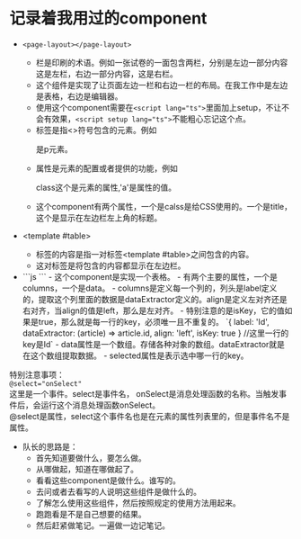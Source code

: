 # 记录着我用过的component
 - `<page-layout></page-layout>`
   - 栏是印刷的术语。例如一张试卷的一面包含两栏，分别是左边一部分内容这是左栏，右边一部分内容，这是右栏。
   - 这个组件是实现了让页面左边一栏和右边一栏的布局。在我工作中是左边是表格，右边是编辑器。
   - 使用这个component需要在`<script lang="ts">`里面加上setup，不让不会有效果，`<script setup lang="ts">`不能粗心忘记这个点。
    - 标签是指<>符号包含的元素。例如<p>是p元素。
   - 属性是元素的配置或者提供的功能，例如 <p class='a'> class这个是元素的属性,'a'是属性的值。
   - 这个component有两个属性，一个是calss是给CSS使用的。一个是title，这个是显示在左边栏左上角的标题。
 - <template #table></template>
   - 标签的内容是指一对标签<template #table></template>之间包含的内容。
   - 这对标签是将包含的内容都显示在左边栏。

 - <data-table/>
   ```js
      <data-table
        :columns="[
          { label: 'Id', dataExtractor: (article) => article.id, align: 'left', isKey: true },
          { label: 'Title', dataExtractor: (article) => article.title, align: 'left' },
        ]"
        :data="articles"
        :selected="selectedArticles"
      />
   ```
   - 这个component是实现一个表格。
   - 有两个主要的属性，一个是columns，一个是data。
    - columns是定义每一个列的，列头是label定义的，提取这个列里面的数据是dataExtractor定义的。align是定义左对齐还是右对齐，当align的值是left，那么是左对齐。
     - 特别注意的是isKey，它的值如果是true，那么就是每一行的key，必须唯一且不重复的。
      `{ label: 'Id', dataExtractor: (article) => article.id, align: 'left', isKey: true } //这里一行的key是Id`
    - data属性是一个数组。存储各种对象的数组。dataExtractor就是在这个数组提取数据。
    - selected属性是表示选中哪一行的key。
  特别注意事项：    
   `@select="onSelect"`    
   这里是一个事件。select是事件名， onSelect是消息处理函数的名称。当触发事件后，会运行这个消息处理函数onSelect。    
   @select是属性，select这个事件名也是在元素的属性列表里的，但是事件名不是属性。    

- 队长的思路是：
  - 首先知道要做什么，要怎么做。
  - 从哪做起，知道在哪做起了。
  - 看看这些component是做什么。谁写的。
  - 去问或者去看写的人说明这些组件是做什么的。
  - 了解怎么使用这些组件，然后按照规定的使用方法用起来。
  - 跑跑看是不是自己想要的结果。
  - 然后赶紧做笔记。一遍做一边记笔记。